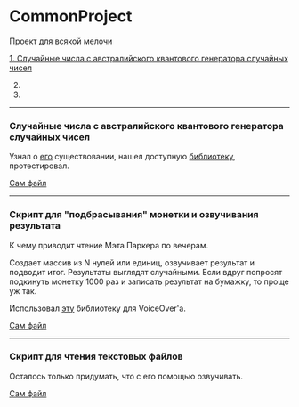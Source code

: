 # CommonProject
Проект для всякой мелочи

[1. Случайные числа с австралийского квантового генератора случайных чисел](https://github.com/PigraTestudo/CommonProject/blob/master/README.md#случайные-числа-с-австралийского-квантового-генератора-случайных-чисел)

2.


3.

---------------------------------------------------------------------------------------------------------------------------------
### Случайные числа с австралийского квантового генератора случайных чисел

Узнал о [его](https://qrng.anu.edu.au) существовании, нашел доступную [библиотеку](https://pypi.org/project/quantum-random), протестировал.

[Сам файл](ANUQuantumTest.py)

---------------------------------------------------------------------------------------------------------------------------------
### Скрипт для "подбрасывания" монетки и озвучивания результата

К чему приводит чтение Мэта Паркера по вечерам. 

Создает массив из N нулей или единиц, озвучивает результат и подводит итог. 
Результаты выглядят случайными. Если вдруг попросят подкинуть монетку 1000 раз и записать результат на бумажку, то проще уж так.

Использовал [эту](https://pypi.org/project/pyttsx3) библиотеку для VoiceOver'а.

[Сам файл](VoiceOverHeadsAndTales.py)

---------------------------------------------------------------------------------------------------------------------------------
### Скрипт для чтения текстовых файлов

Осталось только придумать, что с его помощью озвучивать.

[Сам файл](VoiceOverTextFiles.py)
